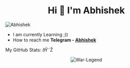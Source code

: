 <h1 align="center">Hi 👋 I'm Abhishek</h1>
<p align="left"> <img src="https://komarev.com/ghpvc/?username=abhishek&label=Profile%20views&color=0e75b6&style=plastic" alt="Abhishek" /> </p>

- I am currently Learning ;))
- How to reach me **Telegram - [Abhishek](https://t.me/itsmelegend)**


My GitHub Stats: ðŸ˜Ž

<p align="center"> <img src="https://github-readme-stats.vercel.app/api?username=War-Legend&show_icons=true&theme=gotham" alt="War-Legend" />
<br/>
  <br/>










